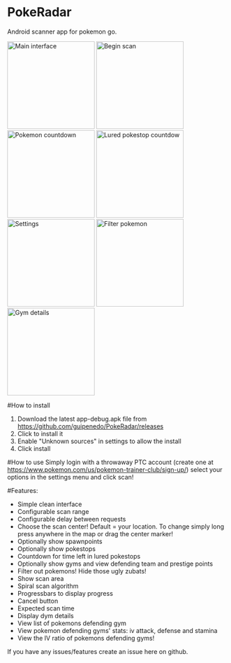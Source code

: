 # PokeRadar
Android scanner app for pokemon go.
<p>
<img alt="Main interface" src="https://raw.githubusercontent.com/guipenedo/PokeRadar/master/screenshots/screenshot1.png" width="200">
<img alt="Begin scan" src="https://raw.githubusercontent.com/guipenedo/PokeRadar/master/screenshots/screenshot2.png" width="200">
<img alt="Pokemon countdown" src="https://raw.githubusercontent.com/guipenedo/PokeRadar/master/screenshots/screenshot3.png" width="200">
<img alt="Lured pokestop countdow" src="https://raw.githubusercontent.com/guipenedo/PokeRadar/master/screenshots/screenshot4.png" width="200">
<img alt="Settings" src="https://raw.githubusercontent.com/guipenedo/PokeRadar/master/screenshots/screenshot5.png" width="200">
<img alt="Filter pokemon" src="https://raw.githubusercontent.com/guipenedo/PokeRadar/master/screenshots/screenshot6.png" width="200">
<img alt="Gym details" src="https://raw.githubusercontent.com/guipenedo/PokeRadar/master/screenshots/screenshot7.png" width="200">
</p>

#How to install
1. Download the latest app-debug.apk file from https://github.com/guipenedo/PokeRadar/releases
2. Click to install it
3. Enable "Unknown sources" in settings to allow the install
4. Click install

#How to use
Simply login with a throwaway PTC account (create one at https://www.pokemon.com/us/pokemon-trainer-club/sign-up/) select your options in the settings menu and click scan!

#Features:
* Simple clean interface
* Configurable scan range
* Configurable delay between requests
* Choose the scan center! Default = your location. To change simply long press anywhere in the map or drag the center marker!
* Optionally show spawnpoints
* Optionally show pokestops
* Countdown for time left in lured pokestops
* Optionally show gyms and view defending team and prestige points
* Filter out pokemons! Hide those ugly zubats!
* Show scan area
* Spiral scan algorithm
* Progressbars to display progress
* Cancel button
* Expected scan time
* Display dym details
* View list of pokemons defending gym
* View pokemon defending gyms' stats: iv attack, defense and stamina
* View the IV ratio of pokemons defending gyms!

If you have any issues/features create an issue here on github.
